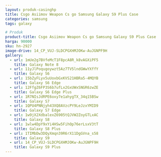 ```yaml
---
layout: produk-casinghp
title: Csgo Asiimov Weapon Cs go Samsung Galaxy S9 Plus Case
categories: samsung
tags: galaxy

# Produk
product-title: Csgo Asiimov Weapon Cs go Samsung Galaxy S9 Plus Case
harga: 90000
sku: hn-2927
image-drive: 14_CP_VUJ-SLDCPGXHMJOKw-AuJGNPF9H
gallery:
  - url: 1mUe2g7BVfeMcT1F8pcA8R_k8vAGXiPF5
    title: Galaxy Note 8
  - url: 11yJlPoqugoywzt5Az7TV5lndGWwYXffY
    title: Galaxy S6
  - url: 15bZyFLyx5uUoxbGxKVS21HBRa5-4MQYB
    title: Galaxy S6 Edge
  - url: 12FfgZ6FP3S6b7ufLx2GxUWxSNGR6zwZE
    title: Galaxy S6 Edge Plus
  - url: 1R7NIsJdRPE6oxy7e1ahygTX_34q15BSw
    title: Galaxy S7
  - url: 1QPU4PNNjyh43XQ8AVzcPY9LeJzxYMID9
    title: Galaxy S7 Edge
  - url: 1w9jX2XdbalexZ6905tQJVW2ZoyGTLxAC
    title: Galaxy S8
  - url: 1wlw4DpY9xYi4HSw5FihOp76erLsxV3tT
    title: Galaxy S8 Plus
  - url: 1TIMbDw3DQyXmqn39R6rX11DgGVna_s58
    title: Galaxy S9
  - url: 14_CP_VUJ-SLDCPGXHMJOKw-AuJGNPF9H
    title: Galaxy S9 Plus
---
```

